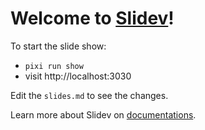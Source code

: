 # Welcome to [Slidev](https://github.com/slidevjs/slidev)!

To start the slide show:

- `pixi run show`
- visit http://localhost:3030

Edit the `slides.md` to see the changes.

Learn more about Slidev on [documentations](https://sli.dev/).
